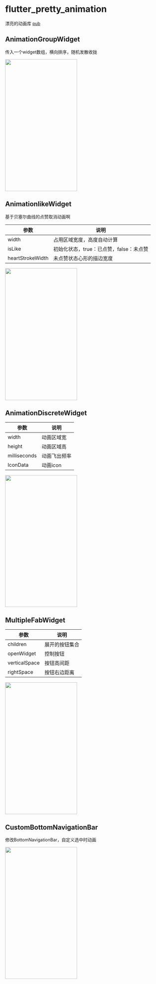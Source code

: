 # flutter_pretty_animation
漂亮的动画库
[pub](https://pub.dev/packages/flutter_pretty_animation)
## AnimationGroupWidget
传入一个widget数组，横向排序，随机发散收拢

<img src="https://user-images.githubusercontent.com/12110768/122944234-37dc0800-d3aa-11eb-8d39-c95b759a5c0f.gif" width="232" height="426" >

## AnimationlikeWidget
 基于贝塞尔曲线的点赞取消动画啊

 |参数 |说明|
 | -------------|--------------|
 |width| 占用区域宽度，高度自动计算|
 |isLike| 初始化状态，true：已点赞，false：未点赞|
 |heartStrokeWidth|未点赞状态心形的描边宽度 |

<img src="https://user-images.githubusercontent.com/12110768/122944230-37437180-d3aa-11eb-83b0-df99d6ab336f.gif" width="232" height="426" >

## AnimationDiscreteWidget

 |参数 |说明|
 | -------------|--------------|
 |width| 动画区域宽|
 |height| 动画区域高|
 |milliseconds| 动画飞出频率|
 |IconData| 动画icon|

 <img src="https://user-images.githubusercontent.com/12110768/122944447-6b1e9700-d3aa-11eb-86c7-0a3c37671ccb.gif" width="232" height="426" >

 ## MultipleFabWidget

  |参数 |说明|
  | -------------|--------------|
  |children| 展开的按钮集合|
  |openWidget| 控制按钮|
  |verticalSpace| 按钮高间距|
  |rightSpace| 按钮右边距离|

  <img src="https://user-images.githubusercontent.com/12110768/122944217-3579ae00-d3aa-11eb-8976-a1d9497e5d60.gif" width="232" height="426" >

  ## CustomBottomNavigationBar
  修改BottomNavigationBar，自定义选中时动画

   <img src="https://user-images.githubusercontent.com/12110768/126069618-3f042783-3480-4049-9029-3c9c313d5123.gif" width="232" height="426" >